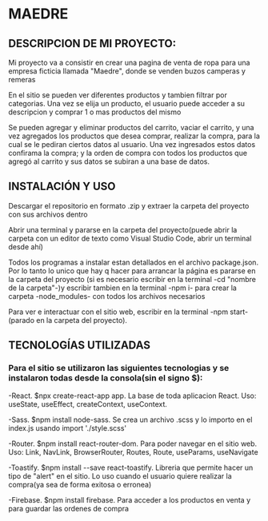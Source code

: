 # MAEDRE

## DESCRIPCION DE MI PROYECTO:

Mi proyecto va a consistir en crear una pagina de venta de ropa para una empresa ficticia llamada "Maedre", donde se venden buzos camperas y remeras

En el sitio se pueden ver diferentes productos y tambien filtrar por categorias. Una vez se elija un producto, el usuario puede acceder a su descripcion y comprar 1 o mas productos del mismo

Se pueden agregar y eliminar productos del carrito, vaciar el carrito, y una vez agregados los productos que desea comprar, realizar la compra, para la cual se le pediran ciertos datos al usuario. Una vez ingresados estos datos confirama la compra; y la orden de compra con todos los productos que agregó al carrito y sus datos se subiran a una base de datos.

## INSTALACIÓN Y USO

Descargar el repositorio en formato .zip y extraer la carpeta del proyecto con sus archivos dentro

Abrir una terminal y pararse en la carpeta del proyecto(puede abrir la carpeta con un editor de texto como Visual Studio Code, abrir un terminal desde ahí)

Todos los programas a instalar estan detallados en el archivo package.json. Por lo tanto lo unico que hay q hacer para arrancar la página es pararse en la carpeta del proyecto (si es necesario escribir en la terminal -cd "nombre de la carpeta"-)y escribir tambien en la terminal -npm i- para crear la carpeta -node_modules- con todos los archivos necesarios

Para ver e interactuar con el sitio web, escribir en la terminal -npm start- (parado en la carpeta del proyecto).

## TECNOLOGÍAS UTILIZADAS

### Para el sitio se utilizaron las siguientes tecnologias y se instalaron todas desde la consola(sin el signo $):

-React.     $npx create-react-app app. La base de toda aplicacion React. Uso: useState, useEffect, createContext, useContext.

-Sass.      $npm install node-sass. Se crea un archivo .scss y lo importo en el index.js usando import './style.scss'

-Router.    $npm install react-router-dom. Para poder navegar en el sitio web. Uso: Link, NavLink, BrowserRouter, Routes, Route, useParams, useNavigate

-Toastify.  $npm install --save react-toastify. Libreria que permite hacer un tipo de "alert" en el sitio. Lo uso cuando el usuario quiere realizar la compra(ya sea de forma exitosa o erronea)

-Firebase.  $npm install firebase. Para acceder a los productos en venta y para guardar las ordenes de compra
